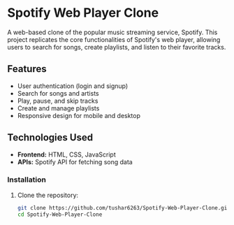 # Spotify Web Player Clone

A web-based clone of the popular music streaming service, Spotify. This project replicates the core functionalities of Spotify's web player, allowing users to search for songs, create playlists, and listen to their favorite tracks.

## Features

- User authentication (login and signup)
- Search for songs and artists
- Play, pause, and skip tracks
- Create and manage playlists
- Responsive design for mobile and desktop

## Technologies Used

- **Frontend:** HTML, CSS, JavaScript
- **APIs:** Spotify API for fetching song data


### Installation

1. Clone the repository:
   ```bash
   git clone https://github.com/tushar6263/Spotify-Web-Player-Clone.git
   cd Spotify-Web-Player-Clone
